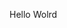 Hello Wolrd












































































































































































































































































































































































































































































































































































































































































































































































































































































































































































































































































































































































































































































































































































